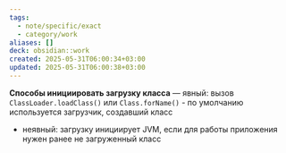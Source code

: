 ```yaml
---
tags:
  - note/specific/exact
  - category/work
aliases: []
deck: obsidian::work
created: 2025-05-31T06:00:34+03:00
updated: 2025-05-31T06:00:38+03:00
---
```


**Способы инициировать загрузку класса**
—
явный: вызов `ClassLoader.loadClass()` или `Class.forName()`
	- по умолчанию используется загрузчик, создавший класс
- неявный: загрузку инициирует JVM, если для работы приложения нужен ранее не загруженный класс
